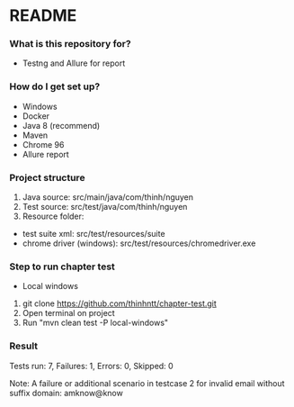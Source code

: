 # README #
### What is this repository for? ###

* Testng and Allure for report

### How do I get set up? ###

* Windows
* Docker
* Java 8 (recommend)
* Maven
* Chrome 96
* Allure report

### Project structure ###
1. Java source: src/main/java/com/thinh/nguyen
2. Test source: src/test/java/com/thinh/nguyen
3. Resource folder:
- test suite xml: src/test/resources/suite
- chrome driver (windows): src/test/resources/chromedriver.exe

### Step to run chapter test ###

* Local windows
1. git clone https://github.com/thinhntt/chapter-test.git
2. Open terminal on project
3. Run "mvn clean test -P local-windows"

### Result ###
Tests run: 7, Failures: 1, Errors: 0, Skipped: 0

Note: A failure or additional scenario in testcase 2 for invalid email without suffix domain: amknow@know
